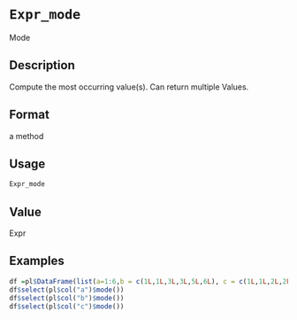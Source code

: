 # `Expr_mode`

Mode


## Description

Compute the most occurring value(s). Can return multiple Values.


## Format

a method


## Usage

```r
Expr_mode
```


## Value

Expr


## Examples

```r
df =pl$DataFrame(list(a=1:6,b = c(1L,1L,3L,3L,5L,6L), c = c(1L,1L,2L,2L,3L,3L)))
df$select(pl$col("a")$mode())
df$select(pl$col("b")$mode())
df$select(pl$col("c")$mode())
```


